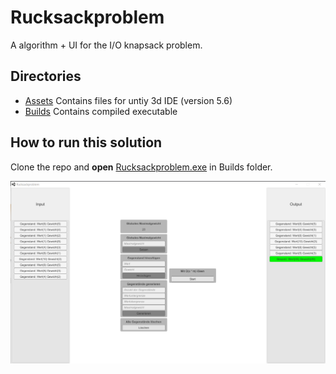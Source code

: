 # Rucksackproblem

A algorithm + UI for the I/O knapsack problem.

## Directories
- [Assets](https://github.com/ScholliYT/Rucksackproblem/blob/master/Assets) Contains files for untiy 3d IDE (version 5.6)
- [Builds](https://github.com/ScholliYT/Rucksackproblem/blob/master/Builds) Contains compiled executable

## How to run this solution
Clone the repo and **open** [Rucksackproblem.exe](https://github.com/ScholliYT/Rucksackproblem/blob/master/Builds/Rucksackproblem.exe) in Builds folder.

![Screenshot](screenshot_rucksackproblem.png?raw=true "Screenshot Rucksackproblem")
